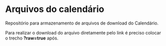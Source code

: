 # Arquivos do calendário

Repositório para armazenamento de arquivos de download do Calendário.

Para realizar o download do arquivo diretamente pelo link é preciso colocar o trecho **?raw=true** após.
